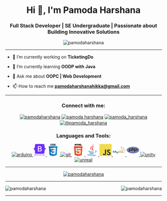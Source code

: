<h1 align="center">Hi 👋, I'm Pamoda Harshana</h1>
<h3 align="center">Full Stack Developer | SE Undergraduate | Passionate about Building Innovative Solutions</h3>
<p align="center"> <img src="https://komarev.com/ghpvc/?username=pamodaharshana&label=Profile%20views&color=0eb437&style=plastic" alt="pamodaharshana" /> </p>

---

- 🔭 I’m currently working on **TicketingDo**

- 🌱 I’m currently learning **OODP with Java**

- 💬 Ask me about **OOPC | Web Development**

- 📫 How to reach me **pamodaharshanahikka@gmail.com**

---

<h3 align="center">Connect with me:</h3>
<p align="center">
<a href="https://twitter.com/pamodaharshana" target="blank"><img align="center" src="https://raw.githubusercontent.com/rahuldkjain/github-profile-readme-generator/master/src/images/icons/Social/twitter.svg" alt="pamodaharshana" height="30" width="40" /></a>
<a href="https://linkedin.com/in/pamoda harshana" target="blank"><img align="center" src="https://raw.githubusercontent.com/rahuldkjain/github-profile-readme-generator/master/src/images/icons/Social/linked-in-alt.svg" alt="pamoda harshana" height="30" width="40" /></a>
<a href="https://instagram.com/pamoda_harshana" target="blank"><img align="center" src="https://raw.githubusercontent.com/rahuldkjain/github-profile-readme-generator/master/src/images/icons/Social/instagram.svg" alt="pamoda_harshana" height="30" width="40" /></a>
<a href="https://www.youtube.com/c/@pamoda_harshana" target="blank"><img align="center" src="https://raw.githubusercontent.com/rahuldkjain/github-profile-readme-generator/master/src/images/icons/Social/youtube.svg" alt="@pamoda_harshana" height="30" width="40" /></a>
</p>

<h3 align="center">Languages and Tools:</h3>
<p align="center"> <a href="https://www.arduino.cc/" target="_blank" rel="noreferrer"> <img src="https://cdn.worldvectorlogo.com/logos/arduino-1.svg" alt="arduino" width="40" height="40"/> </a> <a href="https://getbootstrap.com" target="_blank" rel="noreferrer"> <img src="https://raw.githubusercontent.com/devicons/devicon/master/icons/bootstrap/bootstrap-plain-wordmark.svg" alt="bootstrap" width="40" height="40"/> </a> <a href="https://www.w3schools.com/css/" target="_blank" rel="noreferrer"> <img src="https://raw.githubusercontent.com/devicons/devicon/master/icons/css3/css3-original-wordmark.svg" alt="css3" width="40" height="40"/> </a> <a href="https://git-scm.com/" target="_blank" rel="noreferrer"> <img src="https://www.vectorlogo.zone/logos/git-scm/git-scm-icon.svg" alt="git" width="40" height="40"/> </a> <a href="https://www.w3.org/html/" target="_blank" rel="noreferrer"> <img src="https://raw.githubusercontent.com/devicons/devicon/master/icons/html5/html5-original-wordmark.svg" alt="html5" width="40" height="40"/> </a> <a href="https://www.java.com" target="_blank" rel="noreferrer"> <img src="https://raw.githubusercontent.com/devicons/devicon/master/icons/java/java-original.svg" alt="java" width="40" height="40"/> </a> <a href="https://developer.mozilla.org/en-US/docs/Web/JavaScript" target="_blank" rel="noreferrer"> <img src="https://raw.githubusercontent.com/devicons/devicon/master/icons/javascript/javascript-original.svg" alt="javascript" width="40" height="40"/> </a> <a href="https://www.mysql.com/" target="_blank" rel="noreferrer"> <img src="https://raw.githubusercontent.com/devicons/devicon/master/icons/mysql/mysql-original-wordmark.svg" alt="mysql" width="40" height="40"/> </a> <a href="https://www.php.net" target="_blank" rel="noreferrer"> <img src="https://raw.githubusercontent.com/devicons/devicon/master/icons/php/php-original.svg" alt="php" width="40" height="40"/> </a> <a href="https://unity.com/" target="_blank" rel="noreferrer"> <img src="https://www.vectorlogo.zone/logos/unity3d/unity3d-icon.svg" alt="unity" width="40" height="40"/> </a> <a href="https://unrealengine.com/" target="_blank" rel="noreferrer"> <img src="https://raw.githubusercontent.com/kenangundogan/fontisto/036b7eca71aab1bef8e6a0518f7329f13ed62f6b/icons/svg/brand/unreal-engine.svg" alt="unreal" width="40" height="40"/> </a> </p>

---
<p align="center"> <a href="https://github.com/ryo-ma/github-profile-trophy"><img src="https://github-profile-trophy.vercel.app/?username=pamodaharshana" alt="pamodaharshana" /></a> </p>

---

<p><img align="left" src="https://github-readme-streak-stats.herokuapp.com/?user=pamodaharshana&theme=dark" alt="pamodaharshana" /></p>

<p>&nbsp;<img align="right" src="https://github-readme-stats.vercel.app/api?username=pamodaharshana&show_icons=true&theme=tokyonight&locale=en" alt="pamodaharshana" /></p>

---
